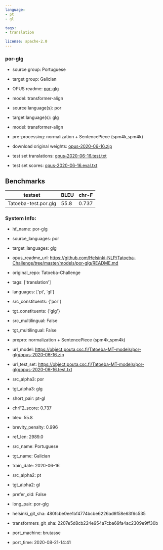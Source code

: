 ```yaml
---
language: 
- pt
- gl

tags:
- translation

license: apache-2.0
---
```


### por-glg

* source group: Portuguese 
* target group: Galician 
*  OPUS readme: [por-glg](https://github.com/Helsinki-NLP/Tatoeba-Challenge/tree/master/models/por-glg/README.md)

*  model: transformer-align
* source language(s): por
* target language(s): glg
* model: transformer-align
* pre-processing: normalization + SentencePiece (spm4k,spm4k)
* download original weights: [opus-2020-06-16.zip](https://object.pouta.csc.fi/Tatoeba-MT-models/por-glg/opus-2020-06-16.zip)
* test set translations: [opus-2020-06-16.test.txt](https://object.pouta.csc.fi/Tatoeba-MT-models/por-glg/opus-2020-06-16.test.txt)
* test set scores: [opus-2020-06-16.eval.txt](https://object.pouta.csc.fi/Tatoeba-MT-models/por-glg/opus-2020-06-16.eval.txt)

## Benchmarks

| testset               | BLEU  | chr-F |
|-----------------------|-------|-------|
| Tatoeba-test.por.glg 	| 55.8 	| 0.737 |


### System Info: 
- hf_name: por-glg

- source_languages: por

- target_languages: glg

- opus_readme_url: https://github.com/Helsinki-NLP/Tatoeba-Challenge/tree/master/models/por-glg/README.md

- original_repo: Tatoeba-Challenge

- tags: ['translation']

- languages: ['pt', 'gl']

- src_constituents: {'por'}

- tgt_constituents: {'glg'}

- src_multilingual: False

- tgt_multilingual: False

- prepro:  normalization + SentencePiece (spm4k,spm4k)

- url_model: https://object.pouta.csc.fi/Tatoeba-MT-models/por-glg/opus-2020-06-16.zip

- url_test_set: https://object.pouta.csc.fi/Tatoeba-MT-models/por-glg/opus-2020-06-16.test.txt

- src_alpha3: por

- tgt_alpha3: glg

- short_pair: pt-gl

- chrF2_score: 0.737

- bleu: 55.8

- brevity_penalty: 0.996

- ref_len: 2989.0

- src_name: Portuguese

- tgt_name: Galician

- train_date: 2020-06-16

- src_alpha2: pt

- tgt_alpha2: gl

- prefer_old: False

- long_pair: por-glg

- helsinki_git_sha: 480fcbe0ee1bf4774bcbe6226ad9f58e63f6c535

- transformers_git_sha: 2207e5d8cb224e954a7cba69fa4ac2309e9ff30b

- port_machine: brutasse

- port_time: 2020-08-21-14:41